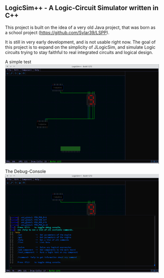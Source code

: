 ## LogicSim++ - A Logic-Circuit Simulator written in C++
 
 This project is built on the idea of a very old Java project, that was born as a school project (https://github.com/Sylar39/LSPP).
    

It is still in very early development, and is not usable right now. The goal of this project is to expand on the simplicity of JLogicSim, and simulate Logic circuits trying to stay faithful to real integrated circuits and logical design.
    
A simple test
 ![](SCREENSHOT/lspp_screen.png)
    
The Debug-Console
 ![](SCREENSHOT/lspp_console.png)